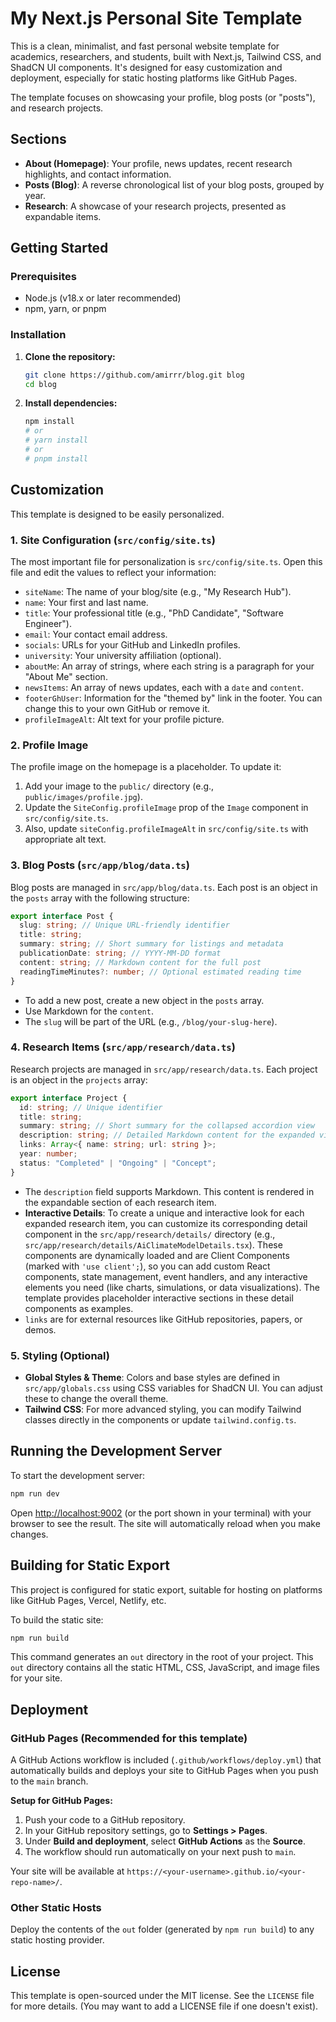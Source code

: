 # My Next.js Personal Site Template

This is a clean, minimalist, and fast personal website template for academics, researchers, and students, built with Next.js, Tailwind CSS, and ShadCN UI components. It's designed for easy customization and deployment, especially for static hosting platforms like GitHub Pages.

The template focuses on showcasing your profile, blog posts (or "posts"), and research projects.

## Sections

- **About (Homepage)**: Your profile, news updates, recent research highlights, and contact information.
- **Posts (Blog)**: A reverse chronological list of your blog posts, grouped by year.
- **Research**: A showcase of your research projects, presented as expandable items.

## Getting Started

### Prerequisites

- Node.js (v18.x or later recommended)
- npm, yarn, or pnpm

### Installation

1.  **Clone the repository:**

    ```bash
    git clone https://github.com/amirrr/blog.git blog
    cd blog
    ```

2.  **Install dependencies:**
    ```bash
    npm install
    # or
    # yarn install
    # or
    # pnpm install
    ```

## Customization

This template is designed to be easily personalized.

### 1. Site Configuration (`src/config/site.ts`)

The most important file for personalization is `src/config/site.ts`. Open this file and edit the values to reflect your information:

- `siteName`: The name of your blog/site (e.g., "My Research Hub").
- `name`: Your first and last name.
- `title`: Your professional title (e.g., "PhD Candidate", "Software Engineer").
- `email`: Your contact email address.
- `socials`: URLs for your GitHub and LinkedIn profiles.
- `university`: Your university affiliation (optional).
- `aboutMe`: An array of strings, where each string is a paragraph for your "About Me" section.
- `newsItems`: An array of news updates, each with a `date` and `content`.
- `footerGhUser`: Information for the "themed by" link in the footer. You can change this to your own GitHub or remove it.
- `profileImageAlt`: Alt text for your profile picture.

### 2. Profile Image

The profile image on the homepage is a placeholder.
To update it:

1.  Add your image to the `public/` directory (e.g., `public/images/profile.jpg`).
2.  Update the `SiteConfig.profileImage` prop of the `Image` component in `src/config/site.ts`.
3.  Also, update `siteConfig.profileImageAlt` in `src/config/site.ts` with appropriate alt text.

### 3. Blog Posts (`src/app/blog/data.ts`)

Blog posts are managed in `src/app/blog/data.ts`. Each post is an object in the `posts` array with the following structure:

```typescript
export interface Post {
  slug: string; // Unique URL-friendly identifier
  title: string;
  summary: string; // Short summary for listings and metadata
  publicationDate: string; // YYYY-MM-DD format
  content: string; // Markdown content for the full post
  readingTimeMinutes?: number; // Optional estimated reading time
}
```

- To add a new post, create a new object in the `posts` array.
- Use Markdown for the `content`.
- The `slug` will be part of the URL (e.g., `/blog/your-slug-here`).

### 4. Research Items (`src/app/research/data.ts`)

Research projects are managed in `src/app/research/data.ts`. Each project is an object in the `projects` array:

```typescript
export interface Project {
  id: string; // Unique identifier
  title: string;
  summary: string; // Short summary for the collapsed accordion view
  description: string; // Detailed Markdown content for the expanded view
  links: Array<{ name: string; url: string }>;
  year: number;
  status: "Completed" | "Ongoing" | "Concept";
}
```

- The `description` field supports Markdown. This content is rendered in the expandable section of each research item.
- **Interactive Details**: To create a unique and interactive look for each expanded research item, you can customize its corresponding detail component in the `src/app/research/details/` directory (e.g., `src/app/research/details/AiClimateModelDetails.tsx`). These components are dynamically loaded and are Client Components (marked with `'use client';`), so you can add custom React components, state management, event handlers, and any interactive elements you need (like charts, simulations, or data visualizations). The template provides placeholder interactive sections in these detail components as examples.
- `links` are for external resources like GitHub repositories, papers, or demos.

### 5. Styling (Optional)

- **Global Styles & Theme**: Colors and base styles are defined in `src/app/globals.css` using CSS variables for ShadCN UI. You can adjust these to change the overall theme.
- **Tailwind CSS**: For more advanced styling, you can modify Tailwind classes directly in the components or update `tailwind.config.ts`.

## Running the Development Server

To start the development server:

```bash
npm run dev
```

Open [http://localhost:9002](http://localhost:9002) (or the port shown in your terminal) with your browser to see the result. The site will automatically reload when you make changes.

## Building for Static Export

This project is configured for static export, suitable for hosting on platforms like GitHub Pages, Vercel, Netlify, etc.

To build the static site:

```bash
npm run build
```

This command generates an `out` directory in the root of your project. This `out` directory contains all the static HTML, CSS, JavaScript, and image files for your site.

## Deployment

### GitHub Pages (Recommended for this template)

A GitHub Actions workflow is included (`.github/workflows/deploy.yml`) that automatically builds and deploys your site to GitHub Pages when you push to the `main` branch.

**Setup for GitHub Pages:**

1.  Push your code to a GitHub repository.
2.  In your GitHub repository settings, go to **Settings > Pages**.
3.  Under **Build and deployment**, select **GitHub Actions** as the **Source**.
4.  The workflow should run automatically on your next push to `main`.

Your site will be available at `https://<your-username>.github.io/<your-repo-name>/`.

### Other Static Hosts

Deploy the contents of the `out` folder (generated by `npm run build`) to any static hosting provider.

## License

This template is open-sourced under the MIT license. See the `LICENSE` file for more details. (You may want to add a LICENSE file if one doesn't exist).
